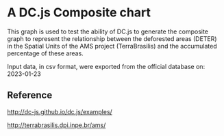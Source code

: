 # A DC.js Composite chart

This graph is used to test the ability of DC.js to generate the composite graph to represent the relationship between the deforested areas (DETER) in the Spatial Units of the AMS project (TerraBrasilis) and the accumulated percentage of these areas.

Input data, in csv format, were exported from the official database on: 2023-01-23

## Reference

http://dc-js.github.io/dc.js/examples/

http://terrabrasilis.dpi.inpe.br/ams/